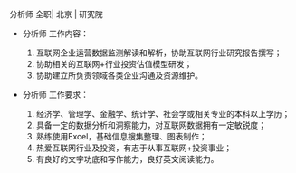 分析师 全职| 北京 | 研究院

* 分析师 工作内容：

  1. 互联网企业运营数据监测解读和解析，协助互联网行业研究报告撰写；   1. 协助相关的互联网+行业投资估值模型研发；  1. 协助建立所负责领域各类企业沟通及资源维护。
* 分析师 工作要求：

  1. 经济学、管理学、金融学、统计学、社会学或相关专业的本科以上学历；  2. 具备一定的数据分析和洞察能力，对互联网数据拥有一定敏锐度；  3. 熟练使用Excel，基础信息搜集整理、图表制作；  4. 热爱互联网行业及投资，有志于从事互联网+投资事业；  5. 有良好的文字功底和写作能力，良好英文阅读能力。 